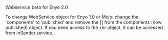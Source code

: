 Webservice beta for Enyo 2.0

To change WebService object for Enyo 1.0 or Mojo:  change the 'components' to 'published' and remove the [] from the components (now published) object.   If you need access to the xhr object, it can be accessed from inSender.service.
